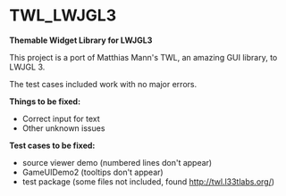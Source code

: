 # TWL_LWJGL3
<b>Themable Widget Library for LWJGL3</b>

This project is a port of Matthias Mann's TWL, an amazing GUI library, to LWJGL 3.

The test cases included work with no major errors.

<b>Things to be fixed:</b>
- Correct input for text
- Other unknown issues

<b>Test cases to be fixed:</b>
- source viewer demo (numbered lines don't appear)
- GameUIDemo2 (tooltips don't appear)
- test package (some files not included, found http://twl.l33tlabs.org/) 
